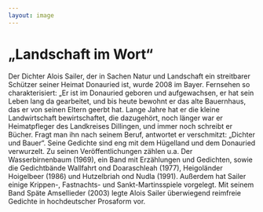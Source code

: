 ```yaml
---
layout: image
---
```


# „Landschaft im Wort“

Der Dichter Alois Sailer, der in Sachen Natur und Landschaft ein streitbarer Schützer seiner Heimat Donauried ist, wurde 2008 im Bayer. Fernsehen so charakterisiert: „Er ist im Donauried geboren und  aufgewachsen, er hat sein Leben lang da gearbeitet, und bis heute bewohnt er das alte Bauernhaus, das er von seinen Eltern geerbt hat. Lange Jahre hat er die kleine Landwirtschaft  bewirtschaftet, die dazugehört, noch länger war er Heimatpfleger des Landkreises Dillingen, und immer noch schreibt er Bücher. Fragt man ihn nach seinem Beruf, antwortet er verschmitzt: „Dichter und Bauer“.
Seine Gedichte sind eng mit dem Hügelland und dem Donauried verwurzelt. Zu seinen Veröffentlichungen zählen u.a. Der Wasserbirnenbaum (1969), ein Band mit Erzählungen und Gedichten, sowie die Gedichtbände Wallfahrt ond Doaraschleah (1977), Heigoländer Hoigelbeer (1986) und Hutzelbriah ond Nudla (1991). Außerdem hat Sailer einige Krippen-, Fastnachts- und Sankt-Martinsspiele vorgelegt.
Mit seinem Band Späte Amsellieder (2003) legte Alois Sailer überwiegend reimfreie Gedichte in hochdeutscher Prosaform vor.
